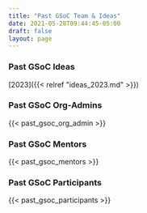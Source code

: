 ```yaml
---
title: "Past GSoC Team & Ideas"
date: 2021-05-28T09:44:45-05:00
draft: false
layout: page
---
```


### Past GSoC Ideas

[2023]({{< relref "ideas_2023.md" >}})

### Past GSoC Org-Admins

{{< past_gsoc_org_admin >}}

### Past GSoC Mentors

{{< past_gsoc_mentors >}}

### Past GSoC Participants

{{< past_gsoc_participants >}}

